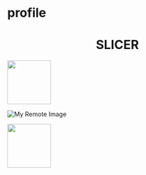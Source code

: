 # profile

<h1 align="center">SLICER</h1>

<img align="center" width="100" height="100" src="https://cdn.discordapp.com/attachments/971842472797949994/971842806194778132/zzz.gif">

![My Remote Image](https://i.imgur.com/gM0zF1w.jpeg)

<img align="center" width="100" height="100" src="https://cdn.discordapp.com/attachments/971842472797949994/971842806194778132/zzz.gif">



